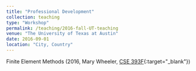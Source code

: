 ```yaml
---
title: "Professional Development"
collection: teaching
type: "Workshop"
permalink: /teaching/2016-fall-UT-teaching
venue: "The University of Texas at Austin"
date: 2016-09-01
location: "City, Country"
---
```


Finite Element Methods (2016, Mary Wheeler, [CSE 393F](http://catalog.utexas.edu/graduate/fields-of-study/intercollegial-programs/computational-science-engineering-mathematics/graduate-courses/){:target="_blank"})

